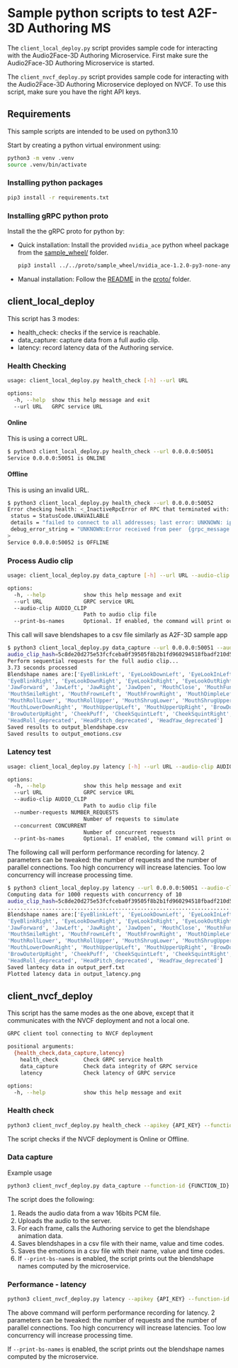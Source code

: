 # Sample python scripts to test A2F-3D Authoring MS

The `client_local_deploy.py` script provides sample code for interacting with the Audio2Face-3D Authoring Microservice.
First make sure the Audio2Face-3D Authoring Microservice is started.

The `client_nvcf_deploy.py` script provides sample code for interacting with the Audio2Face-3D Authoring Microservice
deployed on NVCF. To use this script, make sure you have the right API keys.

## Requirements

This sample scripts are intended to be used on python3.10

Start by creating a python virtual environment using:

```bash
python3 -m venv .venv
source .venv/bin/activate
```

### Installing python packages

```bash
pip3 install -r requirements.txt
```

### Installing gRPC python proto

Install the the gRPC proto for python by:

* Quick installation: Install the provided `nvidia_ace` python wheel package from the
[sample_wheel/](../../proto/sample_wheel) folder.

  ```bash
  pip3 install ../../proto/sample_wheel/nvidia_ace-1.2.0-py3-none-any.whl
  ```

* Manual installation: Follow the [README](../../proto/README.md) in the
[proto/](../../proto/) folder.

## client_local_deploy

This script has 3 modes:

* health_check: checks if the service is reachable.
* data_capture: capture data from a full audio clip.
* latency: record latency data of the Authoring service.

### Health Checking

```bash
usage: client_local_deploy.py health_check [-h] --url URL

options:
  -h, --help  show this help message and exit
  --url URL   GRPC service URL
```

#### Online

This is using a correct URL.

```bash
$ python3 client_local_deploy.py health_check --url 0.0.0.0:50051
Service 0.0.0.0:50051 is ONLINE
```

#### Offline

This is using an invalid URL.

```bash
$ python3 client_local_deploy.py health_check --url 0.0.0.0:50052
Error checking health: <_InactiveRpcError of RPC that terminated with:
 status = StatusCode.UNAVAILABLE
 details = "failed to connect to all addresses; last error: UNKNOWN: ipv4:0.0.0.0:50052: Failed to connect to remote host: Connection refused"
 debug_error_string = "UNKNOWN:Error received from peer  {grpc_message:"failed to connect to all addresses; last error: UNKNOWN: ipv4:0.0.0.0:50052: Failed to connect to remote host: Connection refused", grpc_status:14, created_time:"2024-09-06T17:58:55.301073978+02:00"}"
>
Service 0.0.0.0:50052 is OFFLINE
```

### Process Audio clip

```bash
usage: client_local_deploy.py data_capture [-h] --url URL --audio-clip AUDIO_CLIP [--print-bs-names]

options:
  -h, --help            show this help message and exit
  --url URL             GRPC service URL
  --audio-clip AUDIO_CLIP
                        Path to audio clip file
  --print-bs-names      Optional. If enabled, the command will print out the names of the returned blendshapes.
```

This call will save blendshapes to a csv file similarly as A2F-3D sample app

```bash
$ python3 client_local_deploy.py data_capture --url 0.0.0.0:50051 --audio-clip ../../example_audio/Claire_neutral.wav  --print-bs-names
audio_clip_hash=5c8de20d275e53fcfceba0f39505f8b2b1fd960294518fbadf210d51dcc3a2e4
Perform sequential requests for the full audio clip...
3.73 seconds processed    
Blendshape names are:['EyeBlinkLeft', 'EyeLookDownLeft', 'EyeLookInLeft', 'EyeLookOutLeft', 'EyeLookUpLeft', 'EyeSquintLeft', 'EyeWideLeft',
'EyeBlinkRight', 'EyeLookDownRight', 'EyeLookInRight', 'EyeLookOutRight', 'EyeLookUpRight', 'EyeSquintRight', 'EyeWideRight',
'JawForward', 'JawLeft', 'JawRight', 'JawOpen', 'MouthClose', 'MouthFunnel', 'MouthPucker', 'MouthLeft', 'MouthRight', 'MouthSmileLeft',
'MouthSmileRight', 'MouthFrownLeft', 'MouthFrownRight', 'MouthDimpleLeft', 'MouthDimpleRight', 'MouthStretchLeft', 'MouthStretchRight',
'MouthRollLower', 'MouthRollUpper', 'MouthShrugLower', 'MouthShrugUpper', 'MouthPressLeft', 'MouthPressRight', 'MouthLowerDownLeft',
'MouthLowerDownRight', 'MouthUpperUpLeft', 'MouthUpperUpRight', 'BrowDownLeft', 'BrowDownRight', 'BrowInnerUp', 'BrowOuterUpLeft',
'BrowOuterUpRight', 'CheekPuff', 'CheekSquintLeft', 'CheekSquintRight', 'NoseSneerLeft', 'NoseSneerRight', 'TongueOut',
'HeadRoll_deprecated', 'HeadPitch_deprecated', 'HeadYaw_deprecated']
Saved results to output_blendshape.csv
Saved results to output_emotions.csv
```

### Latency test

```bash
usage: client_local_deploy.py latency [-h] --url URL --audio-clip AUDIO_CLIP --number-requests NUMBER_REQUESTS --concurrent CONCURRENT [--print-bs-names]

options:
  -h, --help            show this help message and exit
  --url URL             GRPC service URL
  --audio-clip AUDIO_CLIP
                        Path to audio clip file
  --number-requests NUMBER_REQUESTS
                        Number of requests to simulate
  --concurrent CONCURRENT
                        Number of concurrent requests
  --print-bs-names      Optional. If enabled, the command will print out the names of the returned blendshapes.
```

The following call will perform performance recording for latency. 2 parameters can be tweaked: the number of requests
and the number of parallel connections. Too high concurrency will increase latencies. Too low concurrency will increase
processing time.

```bash
$ python3 client_local_deploy.py latency --url 0.0.0.0:50051 --audio-clip ../../example_audio/Claire_neutral.wav --number-requests 1000 --concurrent 10 --print-bs-names
Computing data for 1000 requests with concurrency of 10
audio_clip_hash=5c8de20d275e53fcfceba0f39505f8b2b1fd960294518fbadf210d51dcc3a2e4
........................................................................................................................................................................................................................................................................................................................................................................................................................................................................................................................................................................................................................................................................................................................................................................................................................................................................................................................................................................................................................................
Blendshape names are:['EyeBlinkLeft', 'EyeLookDownLeft', 'EyeLookInLeft', 'EyeLookOutLeft', 'EyeLookUpLeft', 'EyeSquintLeft', 'EyeWideLeft',
'EyeBlinkRight', 'EyeLookDownRight', 'EyeLookInRight', 'EyeLookOutRight', 'EyeLookUpRight', 'EyeSquintRight', 'EyeWideRight',
'JawForward', 'JawLeft', 'JawRight', 'JawOpen', 'MouthClose', 'MouthFunnel', 'MouthPucker', 'MouthLeft', 'MouthRight', 'MouthSmileLeft',
'MouthSmileRight', 'MouthFrownLeft', 'MouthFrownRight', 'MouthDimpleLeft', 'MouthDimpleRight', 'MouthStretchLeft', 'MouthStretchRight',
'MouthRollLower', 'MouthRollUpper', 'MouthShrugLower', 'MouthShrugUpper', 'MouthPressLeft', 'MouthPressRight', 'MouthLowerDownLeft',
'MouthLowerDownRight', 'MouthUpperUpLeft', 'MouthUpperUpRight', 'BrowDownLeft', 'BrowDownRight', 'BrowInnerUp', 'BrowOuterUpLeft',
'BrowOuterUpRight', 'CheekPuff', 'CheekSquintLeft', 'CheekSquintRight', 'NoseSneerLeft', 'NoseSneerRight', 'TongueOut',
'HeadRoll_deprecated', 'HeadPitch_deprecated', 'HeadYaw_deprecated']
Saved lantecy data in output_perf.txt
Plotted latency data in output_latency.png
```

## client_nvcf_deploy

This script has the same modes as the one above, except that it communicates with the NVCF deployment and not a local one.

```bash
GRPC client tool connecting to NVCF deployment

positional arguments:
  {health_check,data_capture,latency}
    health_check        Check GRPC service health
    data_capture        Check data integrity of GRPC service
    latency             Check latency of GRPC service

options:
  -h, --help            show this help message and exit
```

### Health check

```bash
python3 client_nvcf_deploy.py health_check --apikey {API_KEY} --function-id {FUNCTION_ID} --version-id {VERSION_ID}
```

The script checks if the NVCF deployment is Online or Offline.

### Data capture

Example usage

```bash
python3 client_nvcf_deploy.py data_capture --function-id {FUNCTION_ID} --version-id {VERSION_ID} --apikey {API_KEY} --audio-clip ../../example_audio/Claire_neutral.wav [--print-bs-names]
```

The script does the following:

1. Reads the audio data from a wav 16bits PCM file.
2. Uploads the audio to the server.
3. For each frame, calls the Authoring service to get the blendshape animation data.
4. Saves blendshapes in a csv file with their name, value and time codes.
5. Saves the emotions in a csv file with their name, value and time codes.
6. If `--print-bs-names` is enabled, the script prints out the blendshape names computed by the microservice.

### Performance - latency

```bash
python3 client_nvcf_deploy.py latency --apikey {API_KEY} --function-id {FUNCTION_ID} --version-id {VERSION_ID} --audio-clip ../../example_audio/Claire_neutral.wav --number-requests 100 --concurrent 10 [--print-bs-names]
```

The above command will perform performance recording for latency. 2 parameters can be tweaked: the number of requests
and the number of parallel connections. Too high concurrency will increase latencies. Too low concurrency will increase
processing time.

If `--print-bs-names` is enabled, the script prints out the blendshape names computed by the microservice.
